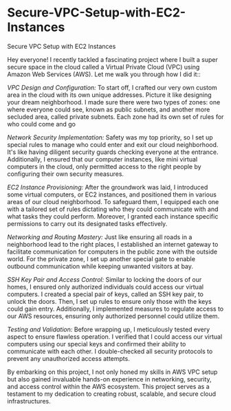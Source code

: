 # Secure-VPC-Setup-with-EC2-Instances
Secure VPC Setup with EC2 Instances

Hey everyone! I recently tackled a fascinating project where I built a super secure space in the cloud called a Virtual Private Cloud (VPC) using Amazon Web Services (AWS). Let me walk you through how I did it::

*VPC Design and Configuration:*
To start off, I crafted our very own custom area in the cloud with its own unique addresses. Picture it like designing your dream neighborhood. I made sure there were two types of zones: one where everyone could see, known as public subnets, and another more secluded area, called private subnets. Each zone had its own set of rules for who could come and go

*Network Security Implementation:*
Safety was my top priority, so I set up special rules to manage who could enter and exit our cloud neighborhood. It's like having diligent security guards checking everyone at the entrance. Additionally, I ensured that our computer instances, like mini virtual computers in the cloud, only permitted access to the right people by configuring their own security measures.

*EC2 Instance Provisioning:*
After the groundwork was laid, I introduced some virtual computers, or EC2 instances, and positioned them in various areas of our cloud neighborhood. To safeguard them, I equipped each one with a tailored set of rules dictating who they could communicate with and what tasks they could perform. Moreover, I granted each instance specific permissions to carry out its designated tasks effectively.

*Networking and Routing Mastery:*
Just like ensuring all roads in a neighborhood lead to the right places, I established an internet gateway to facilitate communication for computers in the public zone with the outside world. For the private zone, I set up another special gate to enable outbound communication while keeping unwanted visitors at bay.

*SSH Key Pair and Access Control:*
Similar to locking the doors of our homes, I ensured only authorized individuals could access our virtual computers. I created a special pair of keys, called an SSH key pair, to unlock the doors. Then, I set up rules to ensure only those with the keys could gain entry. Additionally, I implemented measures to regulate access to our AWS resources, ensuring only authorized personnel could utilize them.

*Testing and Validation:*
Before wrapping up, I meticulously tested every aspect to ensure flawless operation. I verified that I could access our virtual computers using our special keys and confirmed their ability to communicate with each other. I double-checked all security protocols to prevent any unauthorized access attempts.

By embarking on this project, I not only honed my skills in AWS VPC setup but also gained invaluable hands-on experience in networking, security, and access control within the AWS ecosystem. This project serves as a testament to my dedication to creating robust, scalable, and secure cloud infrastructures.
